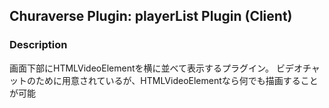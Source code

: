 ## Churaverse Plugin: playerList Plugin (Client)

### Description

画面下部にHTMLVideoElementを横に並べて表示するプラグイン。
ビデオチャットのために用意されているが、HTMLVideoElementなら何でも描画することが可能
